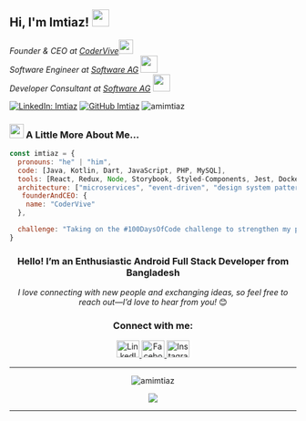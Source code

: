 <!--![imtiaz](https://github.com/amimtiaz/amimtiaz/assets/134070730/622c282a-b473-4332-8263-15ea2974a0de)-->
<h2>Hi, I'm Imtiaz! <img src="https://i.giphy.com/WFZvB7VIXBgiz3oDXE.gif" width="30"> </h2>

<p>
  <em>
    Founder & CEO at <a href="https://codervive.com/">CoderVive<img src="https://media0.giphy.com/media/v1.Y2lkPTc5MGI3NjExaTltMGFzdmxndXdyenc0emh1aHppZ2x5a2RmdzlqMHVwMzB6eWQzNiZlcD12MV9pbnRlcm5hbF9naWZfYnlfaWQmY3Q9cw/sWQCF6RxYQN7rjSXQE/giphy.webp" width="25"></a>  <br>
    Software Engineer at <a href="https://www.softwareag.com/en_corporate.html">Software AG</a>
    <img src="https://i.giphy.com/XbgvCKxGzmdireW5LD.gif" width="30"><br>
    Developer Consultant at <a href="https://www.softwareag.com/en_corporate.html">Software AG</a>
    <img src="https://i.giphy.com/YSB2NZZMTiPGRtEiBQ.gif" width="30">
  </em>
</p>

[![LinkedIn: Imtiaz](https://img.shields.io/badge/-amimtiaz-blue?style=flat-square&logo=Linkedin&logoColor=white&link=https://www.linkedin.com/in/am-imtiaz/)](https://www.linkedin.com/in/am-imtiaz/)
[![GitHub Imtiaz](https://img.shields.io/github/followers/amimtiaz?label=follow&style=social)](https://github.com/amimtiaz)
<img src="https://komarev.com/ghpvc/?username=amimtiaz&label=Profile%20views&color=0e75b6&style=flat" alt="amimtiaz" />

### <img src="https://media.giphy.com/media/v1.Y2lkPTc5MGI3NjExc24yeWQ5NXE1cmx3aDhkYnB3em10eTBhcm9ranhud3A3YWFkYXplaiZlcD12MV9pbnRlcm5hbF9naWZfYnlfaWQmY3Q9cw/RLDpFIGmWWWmAwva8G/giphy.gif" width="25"> A Little More About Me...

```javascript
const imtiaz = {
  pronouns: "he" | "him",
  code: [Java, Kotlin, Dart, JavaScript, PHP, MySQL],
  tools: [React, Redux, Node, Storybook, Styled-Components, Jest, Docker],
  architecture: ["microservices", "event-driven", "design system pattern"],
   founderAndCEO: {
    name: "CoderVive"
  },

  challenge: "Taking on the #100DaysOfCode challenge to strengthen my proficiency in JavaScript and React development"
}

```
<div align="center">
  <h3>Hello! I’m an Enthusiastic Android Full Stack Developer from Bangladesh</h3>

  <p><em>I love connecting with new people and exchanging ideas, so feel free to reach out—I’d love to hear from you!</em> 😊</p>

  <h3>Connect with me:</h3>
  <p>
    <a href="https://linkedin.com/in/am-imtiaz" target="_blank">
      <img src="https://raw.githubusercontent.com/rahuldkjain/github-profile-readme-generator/master/src/images/icons/Social/linked-in-alt.svg" alt="LinkedIn" height="30" width="40" />
    </a>
    <a href="https://www.facebook.com/abMoImtiaz" target="_blank">
      <img src="https://raw.githubusercontent.com/rahuldkjain/github-profile-readme-generator/master/src/images/icons/Social/facebook.svg" alt="Facebook" height="30" width="40" />
    </a>
    <a href="https://instagram.com/imtiaz_am" target="_blank">
      <img src="https://raw.githubusercontent.com/rahuldkjain/github-profile-readme-generator/master/src/images/icons/Social/instagram.svg" alt="Instagram" height="30" width="40" />
    </a>
  </p>
  
  <hr>

  <p>
    <img src="https://github-readme-stats.vercel.app/api/top-langs?username=amimtiaz&show_icons=true&locale=en&layout=compact" alt="amimtiaz" />
  </p>

![](https://github-readme-streak-stats.herokuapp.com/?user=amimtiaz&theme=light&hide_border=false)<br/>

---
</div>



